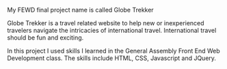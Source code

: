 My FEWD final project name is called Globe Trekker

Globe Trekker is a travel related website to help new or inexperienced travelers navigate the intricacies of international travel. International travel should be fun and exciting.

In this project I used skills I learned in the General Assembly Front End Web Development class. The skills include HTML, CSS, Javascript and JQuery.
